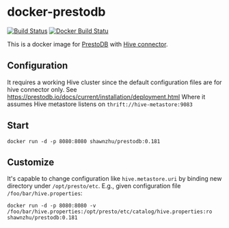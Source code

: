 # docker-prestodb

[![Build Status](https://travis-ci.org/shawnzhu/docker-prestodb.svg?branch=master)](https://travis-ci.org/shawnzhu/docker-prestodb)
[![Docker Build Statu](https://img.shields.io/docker/build/shawnzhu/prestodb.svg)](https://hub.docker.com/r/shawnzhu/prestodb/)

This is a docker image for [PrestoDB](https://prestodb.io/) with [Hive connector](https://prestodb.io/docs/current/connector/hive.html).

## Configuration

It requires a working Hive cluster since the default configuration files are for hive connector only. See https://prestodb.io/docs/current/installation/deployment.html Where it assumes Hive metastore listens on `thrift://hive-metastore:9083`

## Start

```SHELL
docker run -d -p 8080:8080 shawnzhu/prestodb:0.181
``` 

## Customize

It's capable to change configuration like `hive.metastore.uri` by binding new directory under `/opt/presto/etc`. E.g., given configuration file `/foo/bar/hive.properties`:

```SHELL
docker run -d -p 8080:8080 -v /foo/bar/hive.properties:/opt/presto/etc/catalog/hive.properties:ro shawnzhu/prestodb:0.181
``` 

